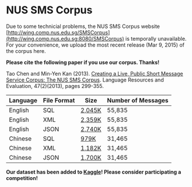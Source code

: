 # NUS SMS Corpus
Due to some technicial problems, the NUS SMS Corpus website [http://wing.comp.nus.edu.sg/SMSCorpus](http://wing.comp.nus.edu.sg:8080/SMSCorpus) is temporally unavailable. For your convenience, we upload the most recent release (Mar 9, 2015) of the corpus here. 

**Please cite the following paper if you use our corpus. Thanks!**


Tao Chen and Min-Yen Kan (2013). [Creating a Live, Public Short Message Service Corpus: The NUS SMS Corpus](http://link.springer.com/article/10.1007%2Fs10579-012-9197-9). Language Resources and Evaluation, 47(2)(2013), pages 299-355.


Language | File Format | Size | Number of Messages 
------------ | ------------- | -------------  | -------------
English | SQL | [2,045K](smsCorpus_en_sql_2015.03.09_all.zip) | 55,835
English | XML | [2,359K](smsCorpus_en_xml_2015.03.09_all.zip) | 55,835
English | JSON | [2,740K](https://www.kaggle.com/rtatman/the-national-university-of-singapore-sms-corpus/downloads/smsCorpus_en_2015.03.09_all.json) | 55,835
Chinese | SQL | [979K](smsCorpus_zh_sql_2015.03.09.zip)   | 31,465
Chinese | XML | [1,182K](smsCorpus_zh_xml_2015.03.09.zip) | 31,465
Chinese | JSON | [1,700K](https://www.kaggle.com/rtatman/the-national-university-of-singapore-sms-corpus/downloads/smsCorpus_zh_2015.03.09.json) | 31,465

    
**Our dataset has been added to [Kaggle](https://www.kaggle.com/rtatman/the-national-university-of-singapore-sms-corpus)! Please consider participating a competition!**
